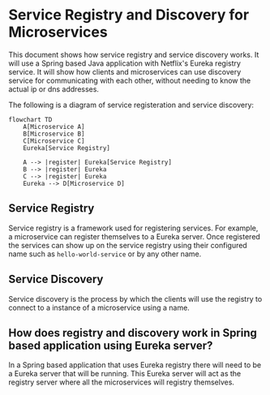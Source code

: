 # Service Registry and Discovery for Microservices
This document shows how service registry and service discovery works.  It will use a Spring based Java application with Netflix's Eureka registry service.   It will show how clients and microservices can use discovery service for communicating with each other, without needing to know the actual ip or dns addresses.

The following is a diagram of service registeration and service discovery:



```mermaid
flowchart TD    
    A[Microservice A] 
    B[Microservice B]
    C[Microservice C]
    Eureka[Service Registry]

    A --> |register| Eureka[Service Registry]
    B --> |register| Eureka
    C --> |register| Eureka
    Eureka --> D[Microservice D] 
``` 

## Service Registry
Service registry is a framework used for registering services.  For example, a microservice can register themselves to a Eureka server.  Once registered the services can show up on the service registry using their configured name such as `hello-world-service` or by any other name. 

## Service Discovery
Service discovery is the process by which the clients will use the registry to connect to a instance of a microservice using a name.


## How does registry and discovery work in Spring based application using Eureka server?
In a Spring based application that uses Eureka registry there will need to be a Eureka server that will be running.
This Eureka server will act as the registry server where all the microservices will registry themselves.


